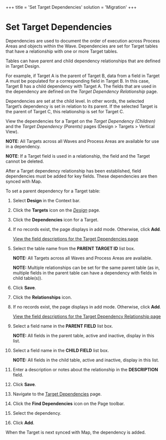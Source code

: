 +++
title = 'Set Target Dependencies'
solution = 'Migration'
+++

# Set Target Dependencies

Dependencies are used to document the order of execution across Process
Areas and objects within the Wave. Dependencies are set for Target
tables that have a relationship with one or more Target tables.

Tables can have parent and child dependency relationships that are
defined in Target Design.

For example, if Target A is the parent of Target B, data from a field in
Target A must be populated for a corresponding field in Target B. In
this case, Target B has a child dependency with Target A. The fields
that are used in the dependency are defined on the
<span style="font-style: italic;">Target Dependency Relationship</span>
page.

Dependencies are set at the child level. In other words, the selected
Target’s dependency is set in relation to its parent. If the selected
Target is the parent of Target C, this relationship is set for Target C.

View the dependencies for a Target on the
<span style="font-style: italic;">Target Dependency (Children)</span>
and the <span style="font-style: italic;">Target Dependency
(Parents)</span> pages (Design \> Targets \> Vertical View).

<span style="font-weight: bold;">NOTE</span>: All Targets across all
Waves and Process Areas are available for use in a dependency.

<span style="font-weight: bold;">NOTE</span>: If a Target field is used
in a relationship, the field and the Target cannot be deleted.

After a Target dependency relationship has been established, field
dependencies must be added for key fields. These dependencies are then
synced with Map.

To set a parent dependency for a Target table:

1.  Select <span style="font-weight: bold;">Design</span> in the Context
    bar.

2.  Click the <span style="font-weight: bold;">Targets</span> icon on
    the *[Design](../Page_Desc/Design)* page.

3.  Click the <span style="font-weight: bold;">Dependencies</span> icon
    for a Target.

4.  If no records exist, the page displays in add mode. Otherwise, click
    <span style="font-weight: bold;">Add</span>.
    
    [View the field descriptions for the Target Dependencies
    page](../Page_Desc/Target_Dependencies)

5.  Select the table name from the
    <span style="font-weight: bold;">PARENT TARGET ID</span> list box.
    
    **NOTE:** All Targets across all Waves and Process Areas are
    available.
    
    **NOTE:** Multiple relationships can be set for the same parent
    table (as in, multiple fields in the parent table can have a
    dependency with fields in child table(s)).

6.  Click <span style="font-weight: bold;">Save</span>.

7.  Click the <span style="font-weight: bold;">Relationships</span>
    icon.

8.  If no records exist, the page displays in add mode. Otherwise, click
    <span style="font-weight: bold;">Add</span>.
    
    [View the field descriptions for the Target Dependency Relationship
    page](../Page_Desc/Target_Dependency_Relationship)

9.  Select a field name in the <span style="font-weight: bold;">PARENT
    FIELD</span> list box.
    
    **NOTE:** All fields in the parent table, active and inactive,
    display in this list.

10. Select a field name in the <span style="font-weight: bold;">CHILD
    FIELD</span> list box.
    
    **NOTE:** All fields in the child table, active and inactive,
    display in this list.

11. Enter a description or notes about the relationship in the
    <span style="font-weight: bold;">DESCRIPTION</span> field.

12. Click <span style="font-weight: bold;">Save</span>.

13. Navigate to the [Target
    Dependencies](../Page_Desc/Target_Dependencies) page.

14. Click the **Find Dependencies** icon on the Page toolbar.

15. Select the dependency.

16. Click **Add**.

When the Target is next synced with Map, the dependency is added.
